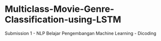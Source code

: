 # Multiclass-Movie-Genre-Classification-using-LSTM
Submission 1 - NLP Belajar Pengembangan Machine Learning - Dicoding
